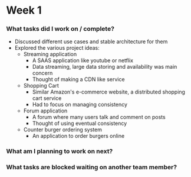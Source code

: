 # Week 1
### What tasks did I work on / complete?

+ Discussed different use cases and stable architecture for them
+ Explored the various project ideas:
  + Streaming application
    + A SAAS application like youtube or netflix
    + Data streaming, large data storing and availability was main concern
    + Thought of making a CDN like service
  + Shopping Cart 
    + Similar Amazon's e-commerce website, a distributed shopping cart service
    + Had to focus on managing consistency
  + Forum application 
    + A forum where many users talk and comment on posts
    + Thought of using eventual consistency
  + Counter burger ordering system 
    + An application to order burgers online

### What am I planning to work on next?
### What tasks are blocked waiting on another team member?
